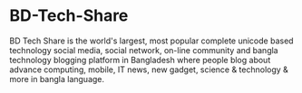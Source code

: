 # BD-Tech-Share
BD Tech Share is the world's largest, most popular complete unicode based technology social media, social network, on-line community and bangla technology blogging platform in Bangladesh where people blog about advance computing, mobile, IT news, new gadget, science &amp; technology &amp; more in bangla language. 
